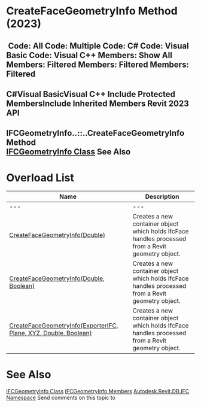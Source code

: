 # CreateFaceGeometryInfo Method (2023)

﻿
 Code: All Code: Multiple Code: C# Code: Visual Basic Code: Visual C++  Members: Show All Members: Filtered Members: Filtered Members: Filtered   
---  
C#Visual BasicVisual C++
Include Protected MembersInclude Inherited Members
Revit 2023 API  
---  
IFCGeometryInfo..::..CreateFaceGeometryInfo Method   
[IFCGeometryInfo Class](741c57df-a409-ea0d-8cb8-edc93c19b74d.md "IFCGeometryInfo Class") See Also  
---  
# Overload List
| Name | Description |
| --- | --- |
| --- | --- | --- |
| [CreateFaceGeometryInfo(Double)](a2dd5b4f-d787-c938-3b71-16750d5aeccf.md "CreateFaceGeometryInfo Method \(Double\)") | Creates a new container object which holds IfcFace handles processed from a Revit geometry object. |
| [CreateFaceGeometryInfo(Double, Boolean)](4dba723d-b758-0962-7812-113f6bab9cf2.md "CreateFaceGeometryInfo Method \(Double, Boolean\)") | Creates a new container object which holds IfcFace handles processed from a Revit geometry object. |
| [CreateFaceGeometryInfo(ExporterIFC, Plane, XYZ, Double, Boolean)](ac4f4f60-c2dc-57bb-03ad-29c67e13e50c.md "CreateFaceGeometryInfo Method \(ExporterIFC, Plane, XYZ, Double, Boolean\)") | Creates a new container object which holds IfcFace handles processed from a Revit geometry object. |

# See Also
[IFCGeometryInfo Class](741c57df-a409-ea0d-8cb8-edc93c19b74d.md "IFCGeometryInfo Class")
[IFCGeometryInfo Members](af8f73a1-6be3-052e-c357-f105c176811d.md "IFCGeometryInfo Members")
[Autodesk.Revit.DB.IFC Namespace](b823fafb-1ba1-896b-4097-142c2817ce74.md "Autodesk.Revit.DB.IFC Namespace")
Send comments on this topic to 
